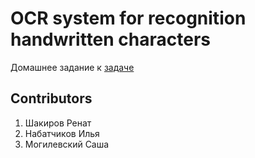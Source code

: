 # OCR system for recognition handwritten characters

Домашнее задание к [задаче](https://github.com/aitalents/computer-vision-technology/tree/main/Topic%204.%20OCR)


## Contributors

1. Шакиров Ренат
2. Набатчиков Илья
3. Могилевский Саша